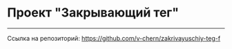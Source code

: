 # Проект "Закрывающий тег"

------------------------

Ссылка на репозиторий: https://github.com/v-chern/zakrivayuschiy-teg-f